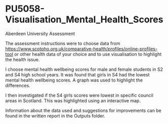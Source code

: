 # PU5058-Visualisation_Mental_Health_Scores

Aberdeen University Assessment 

The assessment instructions were to choose data from https://www.scotpho.org.uk/comparative-health/profiles/online-profiles-tool or other health data of your choice
and to use visualisation to highlight the health issue. 

I choose mental health wellbeing scores for male and female students in S2 and S4 high school years. It was found that girls in S4 had the lowest mental health
wellbeing scores. A graph was used to highlight the differences.

I then investigated if the S4 girls scores were lowest in specific council areas in Scotland. This was highlighted using an interactive map.

Information about the data used and suggestions for improvements can be found in the written report in the Outputs folder.
